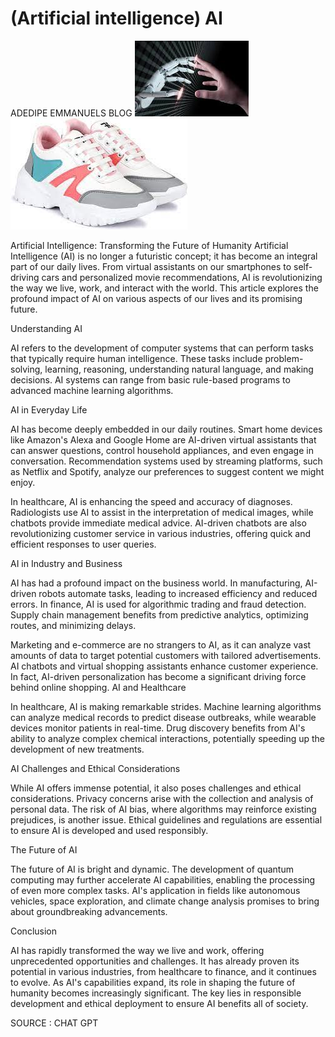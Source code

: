 # (Artificial intelligence) AI

  ADEDIPE EMMANUELS BLOG 
    ![Tux, the Linux mascot](Unknown.jpeg)
![Tux, the Linux mascot](Unknown-3.jpeg)

 Artificial Intelligence: Transforming the Future of Humanity
Artificial Intelligence (AI) is no longer a futuristic concept; it has become an integral part of our daily lives. From virtual assistants on our smartphones to self-driving cars and personalized movie recommendations, AI is revolutionizing the way we live, work, and interact with the world. This article explores the profound impact of AI on various aspects of our lives and its promising future.

Understanding AI

AI refers to the development of computer systems that can perform tasks that typically require human intelligence. These tasks include problem-solving, learning, reasoning, understanding natural language, and making decisions. AI systems can range from basic rule-based programs to advanced machine learning algorithms.

AI in Everyday Life

AI has become deeply embedded in our daily routines. Smart home devices like Amazon's Alexa and Google Home are AI-driven virtual assistants that can answer questions, control household appliances, and even engage in conversation. Recommendation systems used by streaming platforms, such as Netflix and Spotify, analyze our preferences to suggest content we might enjoy.

In healthcare, AI is enhancing the speed and accuracy of diagnoses. Radiologists use AI to assist in the interpretation of medical images, while chatbots provide immediate medical advice. AI-driven chatbots are also revolutionizing customer service in various industries, offering quick and efficient responses to user queries.

AI in Industry and Business

AI has had a profound impact on the business world. In manufacturing, AI-driven robots automate tasks, leading to increased efficiency and reduced errors. In finance, AI is used for algorithmic trading and fraud detection. Supply chain management benefits from predictive analytics, optimizing routes, and minimizing delays.

Marketing and e-commerce are no strangers to AI, as it can analyze vast amounts of data to target potential customers with tailored advertisements. AI chatbots and virtual shopping assistants enhance customer experience. In fact, AI-driven personalization has become a significant driving force behind online shopping.
AI and Healthcare

In healthcare, AI is making remarkable strides. Machine learning algorithms can analyze medical records to predict disease outbreaks, while wearable devices monitor patients in real-time. Drug discovery benefits from AI's ability to analyze complex chemical interactions, potentially speeding up the development of new treatments.

AI Challenges and Ethical Considerations

While AI offers immense potential, it also poses challenges and ethical considerations. Privacy concerns arise with the collection and analysis of personal data. The risk of AI bias, where algorithms may reinforce existing prejudices, is another issue. Ethical guidelines and regulations are essential to ensure AI is developed and used responsibly.

The Future of AI

The future of AI is bright and dynamic. The development of quantum computing may further accelerate AI capabilities, enabling the processing of even more complex tasks. AI's application in fields like autonomous vehicles, space exploration, and climate change analysis promises to bring about groundbreaking advancements.

Conclusion

AI has rapidly transformed the way we live and work, offering unprecedented opportunities and challenges. It has already proven its potential in various industries, from healthcare to finance, and it continues to evolve. As AI's capabilities expand, its role in shaping the future of humanity becomes increasingly significant. The key lies in responsible development and ethical deployment to ensure AI benefits all of society.

SOURCE : CHAT GPT 
